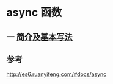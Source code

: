 # async 函数
 
## 一 [简介及基本写法](/qian-duan-ji-zhu-xue-xi-zong-jie-zheng-li/javascript/es6zhong-dian/async/jian-jie-yu-ji-ben-xie-fa.md)

## 参考
http://es6.ruanyifeng.com/#docs/async



